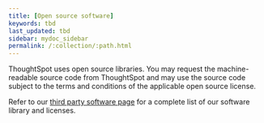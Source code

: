 ```yaml
---
title: [Open source software]
keywords: tbd
last_updated: tbd
sidebar: mydoc_sidebar
permalink: /:collection/:path.html
---
```

ThoughtSpot uses open source libraries. You may request the machine-readable source code from ThoughtSpot and may use the source code subject to the terms and conditions of the applicable open source license.

Refer to our [third party software page](http://www.thoughtspot.com/legal/third-party-software) for a complete list of our software library and licenses.
